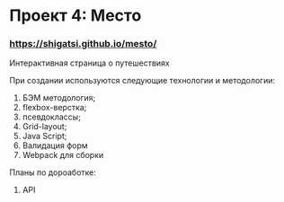 # Проект 4: Место

### https://shigatsi.github.io/mesto/
 Интерактивная страница о путешествиях

При создании используются следующие технологии и методологии:
  1. БЭМ методология;
  2. flexbox-верстка;
  3. псевдоклассы;
  4. Grid-layout;
  5. Java Script;
  6. Валидация форм
  7. Webpack для сборки

  Планы по дороаботке:
 1. API
